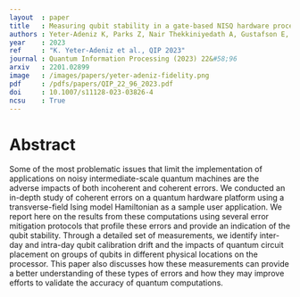 ```yaml
---
layout  : paper
title   : Measuring qubit stability in a gate-based NISQ hardware processor
authors : Yeter-Adeniz K, Parks Z, Nair Thekkiniyedath A, Gustafson E, Kemper AF, Pooser RC, Meurice Y, Dreher P
year    : 2023
ref     : "K. Yeter-Adeniz et al., QIP 2023"
journal : Quantum Information Processing (2023) 22&#58;96
arxiv   : 2201.02899
image   : /images/papers/yeter-adeniz-fidelity.png
pdf     : /pdfs/papers/QIP_22_96_2023.pdf
doi     : 10.1007/s11128-023-03826-4
ncsu    : True
---
```


# Abstract
Some of the most problematic issues that limit the implementation of applications on noisy intermediate-scale quantum machines are the adverse impacts of both incoherent and coherent errors. We conducted an in-depth study of coherent errors on a quantum hardware platform using a transverse-field Ising model Hamiltonian as a sample user application. We report here on the results from these computations using several error mitigation protocols that profile these errors and provide an indication of the qubit stability. Through a detailed set of measurements, we identify inter-day and intra-day qubit calibration drift and the impacts of quantum circuit placement on groups of qubits in different physical locations on the processor. This paper also discusses how these measurements can provide a better understanding of these types of errors and how they may improve efforts to validate the accuracy of quantum computations.
